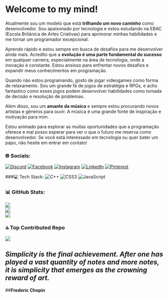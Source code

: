 # Welcome to my mind! 
Atualmente sou um modelo que está **trilhando um novo caminho** como desenvolvedor. Sou apaixonado por tecnologia e estou estudando na EBAC (Escola Britânica de Artes Criativas) para aprimorar minhas habilidades e me tornar um programador excepcional.

Aprendo rápido e estou sempre em busca de desafios para me desenvolver ainda mais. Acredito que a **evolução é uma parte fundamental do sucesso** em qualquer carreira, especialmente na área de tecnologia, onde a inovação é constante. Estou ansioso para enfrentar novos desafios e expandir meus conhecimentos em programação.

Quando não estou programando, gosto de jogar videogames como forma de relaxamento. Sou um grande fã de jogos de estratégia e RPGs, e acho fantastico como esses jogos podem desenvolver habilidades como tomada de decisão e resolução de problemas.

Além disso, sou um **amante da música** e sempre estou procurando novos artistas e gêneros para ouvir. A música é uma grande fonte de inspiração e motivação para mim.

Estou animado para explorar as muitas oportunidades que a programação oferece e mal posso esperar para ver o que o futuro me reserva como desenvolvedor. Se você está interessado em tecnologia ou quer bater um papo, não hesite em entrar em contato!

### 🌐 Socials:
[![Discord](https://img.shields.io/badge/Discord-%237289DA.svg?logo=discord&logoColor=white)](https://discord.gg/matdev11#2360) [![Facebook](https://img.shields.io/badge/Facebook-%231877F2.svg?logo=Facebook&logoColor=white)](https://facebook.com/matheus.plentz) [![Instagram](https://img.shields.io/badge/Instagram-%23E4405F.svg?logo=Instagram&logoColor=white)](https://instagram.com/deboasgurizada) [![LinkedIn](https://img.shields.io/badge/LinkedIn-%230077B5.svg?logo=linkedin&logoColor=white)](https://linkedin.com/in/https://www.linkedin.com/in/matheus-plentz-546046269/) [![Pinterest](https://img.shields.io/badge/Pinterest-%23E60023.svg?logo=Pinterest&logoColor=white)](https://pinterest.com/https://br.pinterest.com/matheusplentz/) 

###💻 Tech Stack:
![C++](https://img.shields.io/badge/c++-%2300599C.svg?style=for-the-badge&logo=c%2B%2B&logoColor=white) ![CSS3](https://img.shields.io/badge/css3-%231572B6.svg?style=for-the-badge&logo=css3&logoColor=white) ![JavaScript](https://img.shields.io/badge/javascript-%23323330.svg?style=for-the-badge&logo=javascript&logoColor=%23F7DF1E)
### 📊 GitHub Stats:
![](https://github-readme-stats.vercel.app/api?username=mathdev11&theme=omni&hide_border=false&include_all_commits=true&count_private=true)<br/>
![](https://github-readme-streak-stats.herokuapp.com/?user=mathdev11&theme=omni&hide_border=false)<br/>
![](https://github-readme-stats.vercel.app/api/top-langs/?username=mathdev11&theme=omni&hide_border=false&include_all_commits=true&count_private=true&layout=compact)

### 🔝 Top Contributed Repo
![](https://github-contributor-stats.vercel.app/api?username=mathdev11&limit=5&theme=tokyonight&combine_all_yearly_contributions=true)



## _Simplicity is the final achievement. After one has played a vast quantity of notes and more notes, it is simplicity that emerges as the crowning reward of art._
##**Frederic Chopin**


